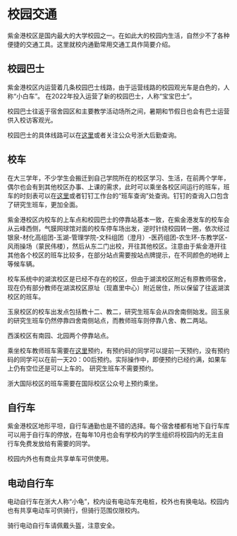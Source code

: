# 校园交通

紫金港校区是国内最大的大学校园之一。在如此大的校园内生活，自然少不了各种便捷的交通工具。这里就校内通勤常用交通工具作简要介绍。

## 校园巴士

紫金港校区内运营着几条校园巴士线路，由于运营线路的校园观光车是白色的，人称“小白车”。
在2022年投入运营了新的校园巴士，人称“宝宝巴士”。

校园巴士往返于宿舍园区和主要教学活动场所之间，暑期和节假日也会有巴士运营供入校访客观光。

校园巴士的具体线路可以在[这里](https://bccx.zju.edu.cn/schoolbus_wx/#/)或者关注公众号浙大后勤查询。

## 校车

在大三学年，不少学生会搬迁到自己学院所在的校区学习、生活，在前两个学年，偶尔也会有到其他校区办事、上课的需求，此时可以乘坐各校区间运行的班车，班车的时刻表可以在[这里](http://car.zju.edu.cn/)或者钉钉工作台的“班车查询”处查询。钉钉的查询入口包含了研究生班车，更加全面。

紫金港校区内校车的上车点和校园巴士的停靠站基本一致，在紫金港发车的校车会从云峰西侧，气膜网球馆对面的校车停车场出发，逆时针绕校园转一圈，依次经过银泉-材化高组团-玉湖-管理学院-文科组团（澄月）-医药组团-农生环-东教学区-风雨操场（蒙民伟楼），然后从东二门出校，开往其他校区。注意由于紫金港开往其他各个校区的班车比较多，在部分站点需要按站点牌提示，在不同颜色的地砖上等候车辆。

校车系统中的湖滨校区是已经不存在的校区，但由于湖滨校区附近有原教师宿舍，现在仍有部分教师在湖滨校区原址（现嘉里中心）附近居住，所以保留了往返湖滨校区的班车。

玉泉校区的校车出发点包括教十二、教二，研究生班车会从四舍南侧始发。回玉泉的研究生班车仍然停靠四舍南侧站点，而教师班车则停靠八舍、教二两站。

西溪校区有南园、北园两个停靠站点。

乘坐校车教师班车需要在[这里](http://car.zju.edu.cn/)预约，有预约码的同学可以提前一天预约，没有预约码的同学可以在前一天20：00后预约。实际操作中，即便预约已经约满，如果车上仍有空位还是可以上车的。
研究生班车不需要预约。

浙大国际校区的班车需要在国际校区公众号上预约乘坐。

## 自行车

紫金港校区地形平坦，自行车通勤也是不错的选择。每个宿舍楼都有地下自行车库可以用于自行车的停放，在每年10月也会有学校内的学生组织将校园内的无主自行车免费发放给有需要的同学。

校园内外也有商业共享单车可供使用。

## 电动自行车

电动自行车在浙大人称“小龟”，校内设有电动车充电桩，校外也有换电站。校园内也有共享电动车可供骑行，但骑行范围仅限校内。

骑行电动自行车请佩戴头盔，注意安全。
